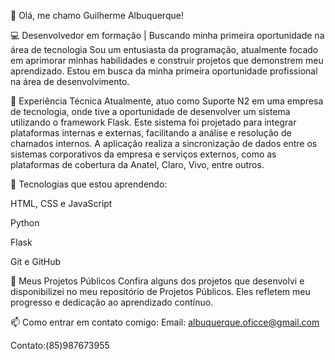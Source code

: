 
👋 Olá, me chamo Guilherme Albuquerque!

💻 Desenvolvedor em formação | Buscando minha primeira oportunidade na área de tecnologia
Sou um entusiasta da programação, atualmente focado em aprimorar minhas habilidades e construir projetos que demonstrem meu aprendizado. Estou em busca da minha primeira oportunidade profissional na área de desenvolvimento.

🧠 Experiência Técnica
Atualmente, atuo como Suporte N2 em uma empresa de tecnologia, onde tive a oportunidade de desenvolver um sistema utilizando o framework Flask. Este sistema foi projetado para integrar plataformas internas e externas, facilitando a análise e resolução de chamados internos. A aplicação realiza a sincronização de dados entre os sistemas corporativos da empresa e serviços externos, como as plataformas de cobertura da Anatel, Claro, Vivo, entre outros.

🚀 Tecnologias que estou aprendendo:

HTML, CSS e JavaScript

Python

Flask

Git e GitHub

📁 Meus Projetos Públicos
Confira alguns dos projetos que desenvolvi e disponibilizei no meu repositório de Projetos Públicos. Eles refletem meu progresso e dedicação ao aprendizado contínuo.

📫 Como entrar em contato comigo:
Email: albuquerque.oficce@gmail.com

Contato:(85)987673955